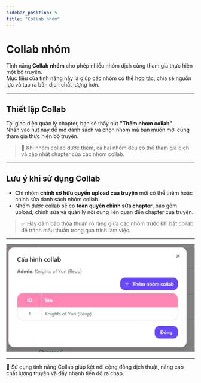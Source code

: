 ```yaml
---
sidebar_position: 5
title: "Collab nhóm"
---
```


# Collab nhóm

Tính năng **Collab nhóm** cho phép nhiều nhóm dịch cùng tham gia thực hiện một bộ truyện.  
Mục tiêu của tính năng này là giúp các nhóm có thể hợp tác, chia sẻ nguồn lực và tạo ra bản dịch chất lượng hơn.

---

## Thiết lập Collab

Tại giao diện quản lý chapter, bạn sẽ thấy nút **"Thêm nhóm collab"**.  
Nhấn vào nút này để mở danh sách và chọn nhóm mà bạn muốn mời cùng tham gia thực hiện bộ truyện.

> 📌 Khi nhóm collab được thêm, cả hai nhóm đều có thể tham gia dịch và cập nhật chapter của các nhóm collab.

---

## Lưu ý khi sử dụng Collab

- Chỉ nhóm **chính sở hữu quyền upload của truyện** mới có thể thêm hoặc chỉnh sửa danh sách nhóm collab.
- Nhóm được collab sẽ có **toàn quyền chỉnh sửa chapter**, bao gồm upload, chỉnh sửa và quản lý nội dung liên quan đến chapter của truyện.

> ✅ Hãy đảm bảo thỏa thuận rõ ràng giữa các nhóm trước khi bật collab để tránh mâu thuẫn trong quá trình làm việc.

---

![Collab nhóm](./images/team_collab.png)

---

🎯 Sử dụng tính năng Collab giúp kết nối cộng đồng dịch thuật, nâng cao chất lượng truyện và đẩy nhanh tiến độ ra chap.
